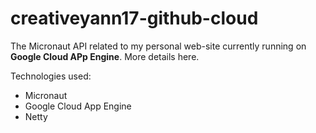 # creativeyann17-github-cloud

The Micronaut API related to my personal web-site currently running on **Google Cloud APp Engine**. More details here.

Technologies used:

- Micronaut
- Google Cloud App Engine
- Netty
